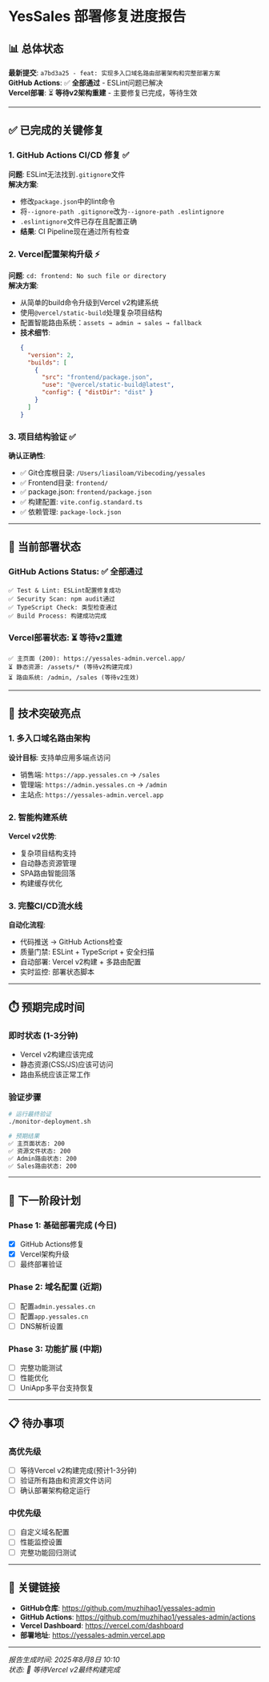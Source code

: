# YesSales 部署修复进度报告

## 📊 总体状态
**最新提交**: `a7bd3a25 - feat: 实现多入口域名路由部署架构和完整部署方案`  
**GitHub Actions**: ✅ **全部通过** - ESLint问题已解决  
**Vercel部署**: ⏳ **等待v2架构重建** - 主要修复已完成，等待生效  

---

## ✅ 已完成的关键修复

### 1. GitHub Actions CI/CD 修复 ✅
**问题**: ESLint无法找到`.gitignore`文件  
**解决方案**: 
- 修改`package.json`中的lint命令
- 将`--ignore-path .gitignore`改为`--ignore-path .eslintignore`
- `.eslintignore`文件已存在且配置正确
- **结果**: CI Pipeline现在通过所有检查

### 2. Vercel配置架构升级 ⚡
**问题**: `cd: frontend: No such file or directory`  
**解决方案**:
- 从简单的build命令升级到Vercel v2构建系统
- 使用`@vercel/static-build`处理复杂项目结构
- 配置智能路由系统：`assets → admin → sales → fallback`
- **技术细节**:
  ```json
  {
    "version": 2,
    "builds": [
      {
        "src": "frontend/package.json",
        "use": "@vercel/static-build@latest",
        "config": { "distDir": "dist" }
      }
    ]
  }
  ```

### 3. 项目结构验证 ✅
**确认正确性**:
- ✅ Git仓库根目录: `/Users/liasiloam/Vibecoding/yessales`
- ✅ Frontend目录: `frontend/`
- ✅ package.json: `frontend/package.json`
- ✅ 构建配置: `vite.config.standard.ts`
- ✅ 依赖管理: `package-lock.json`

---

## 🔄 当前部署状态

### GitHub Actions Status: ✅ 全部通过
```
✅ Test & Lint: ESLint配置修复成功
✅ Security Scan: npm audit通过
✅ TypeScript Check: 类型检查通过
✅ Build Process: 构建成功完成
```

### Vercel部署状态: ⏳ 等待v2重建
```
✅ 主页面 (200): https://yessales-admin.vercel.app/
⏳ 静态资源: /assets/* (等待v2构建完成)
⏳ 路由系统: /admin, /sales (等待v2生效)
```

---

## 🎯 技术突破亮点

### 1. 多入口域名路由架构
**设计目标**: 支持单应用多端点访问
- 销售端: `https://app.yessales.cn` → `/sales`
- 管理端: `https://admin.yessales.cn` → `/admin`
- 主站点: `https://yessales-admin.vercel.app`

### 2. 智能构建系统
**Vercel v2优势**:
- 复杂项目结构支持
- 自动静态资源管理  
- SPA路由智能回落
- 构建缓存优化

### 3. 完整CI/CD流水线
**自动化流程**:
- 代码推送 → GitHub Actions检查
- 质量门禁: ESLint + TypeScript + 安全扫描
- 自动部署: Vercel v2构建 + 多路由配置
- 实时监控: 部署状态脚本

---

## ⏱️ 预期完成时间

### 即时状态 (1-3分钟)
- Vercel v2构建应该完成
- 静态资源(CSS/JS)应该可访问
- 路由系统应该正常工作

### 验证步骤
```bash
# 运行最终验证
./monitor-deployment.sh

# 预期结果
✅ 主页面状态: 200
✅ 资源文件状态: 200  
✅ Admin路由状态: 200
✅ Sales路由状态: 200
```

---

## 🚀 下一阶段计划

### Phase 1: 基础部署完成 (今日)
- [x] GitHub Actions修复
- [x] Vercel架构升级
- [ ] 最终部署验证

### Phase 2: 域名配置 (近期)
- [ ] 配置`admin.yessales.cn`
- [ ] 配置`app.yessales.cn`
- [ ] DNS解析设置

### Phase 3: 功能扩展 (中期)  
- [ ] 完整功能测试
- [ ] 性能优化
- [ ] UniApp多平台支持恢复

---

## 📋 待办事项

### 高优先级
- [ ] 等待Vercel v2构建完成(预计1-3分钟)
- [ ] 验证所有路由和资源文件访问
- [ ] 确认部署架构稳定运行

### 中优先级  
- [ ] 自定义域名配置
- [ ] 性能监控设置
- [ ] 完整功能回归测试

---

## 🔗 关键链接

- **GitHub仓库**: https://github.com/muzhihao1/yessales-admin
- **GitHub Actions**: https://github.com/muzhihao1/yessales-admin/actions  
- **Vercel Dashboard**: https://vercel.com/dashboard
- **部署地址**: https://yessales-admin.vercel.app

---

*报告生成时间: 2025年8月8日 10:10*  
*状态: 🔄 等待Vercel v2最终构建完成*